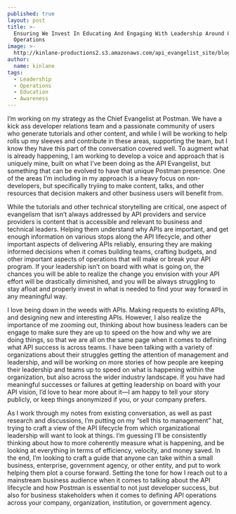 ```yaml
---
published: true
layout: post
title: >-
  Ensuring We Invest In Educating And Engaging With Leadership Around Our API
  Operations
image: >-
  http://kinlane-productions2.s3.amazonaws.com/api_evangelist_site/blog/adam_smith_adam_smith_china_prop.jpg
author:
  name: kinlane
tags:
  - Leadership
  - Operations
  - Education
  - Awareness
---
```

I’m working on my strategy as the Chief Evangelist at Postman. We have a kick ass developer relations team and a passionate community of users who generate tutorials and other content, and while I will be working to help rolls up my sleeves and contribute in these areas, supporting the team, but I know they have this part of the conversation covered well. To augment what is already happening, I am working to develop a voice and approach that is uniquely mine, built on what I’ve been doing as the API Evangelist, but something that can be evolved to have that unique Postman presence. One of the areas I’m including in my approach is a heavy focus on non-developers, but specifically tryiing to make content, talks, and other resources that decision makers and other business users will benefit from.  
  
While the tutorials and other technical storytelling are critical, one aspect of evangelism that isn’t always addressed by API providers and service providers is content that is accessible and relevant to business and technical leaders. Helping them understand why APIs are important, and get enough information on various stops along the API lifecycle, and other important aspects of delivering APIs reliably, ensuring they are making informed decisions when it comes building teams, crafting budgets, and other important aspects of operations that will make or break your API program. If your leadership isn’t on board with what is going on, the chances you will be able to realize the change you envision with your API effort will be drastically diminished, and you will be always struggling to stay afloat and properly invest in what is needed to find your way forward in any meaningful way.  
  
I love being down in the weeds with APIs. Making requests to existing APIs, and designing new and interesting APIs. However, I also realize the importance of me zooming out, thinking about how business leaders can be engage to make sure they are up to speed on the how and why we are doing things, so that we are all on the same page when it comes to defining what API success is across teams. I have been talking with a variety of organizations about their struggles getting the attention of management and leadership, and will be working on more stories of how people are keeping their leadership and teams up to speed on what is happening within the organization, but also across the wider industry landscape. If you have had meaningful successes or failures at getting leadership on board with your API vision, I’d love to hear more about it—I am happy to tell your story publicly, or keep things anonymized if you, or your company prefers.  
  
As I work through my notes from existing conversation, as well as past research and discussions, I’m putting on my “sell this to management” hat, trying to craft a view of the API lifecycle from which organizational leadership will want to look at things. I’m guessing I’ll be consistently thinking about how to more coherently measure what is happening, and be looking at everything in terms of efficiency, velocity, and money saved. In the end, I’m looking to craft a guide that anyone can take within a small business, enterprise, government agency, or other entity, and put to work helping them plot a course forward. Setting the tone for how I reach out to a mainstream business audience when it comes to talking about the API lifecycle and how Postman is essential to not just developer success, but also for business stakeholders when it comes to defining API operations across your company, organization, institution, or government agency.